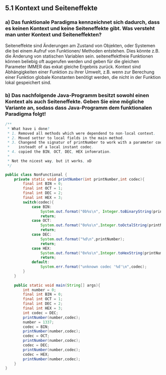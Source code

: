 ## 5.1 Kontext und Seiteneffekte

### a) Das funktionale Paradigma kennzeichnet sich dadurch, dass es keinen Kontext und keine Seiteneffekte gibt. Was versteht man unter Kontext und Seiteneffekten?

Seiteneffekte sind Änderungen am Zustand von Objekten, oder Systemen die bei einem Aufruf von Funktionen/ Methoden entstehen. Dies könnte z.B. die Änderung von statischen Variablen sein. seiteneffektfreie Funktionen können beliebig oft augerufen werden und geben für die gleichen Parameter IMMER das exkat gleiche Ergebnis zurück. Kontext sind Abhängigkeiten einer Funktion zu ihrer Umwelt, z.B. wenn zur Berechung einer Funktion globale Konstanten benötigt werden, die nicht in der Funktion lokal gespeichert sind.

### b) Das nachfolgende Java-Programm besitzt sowohl einen Kontext als auch Seiteneffekte. Geben Sie eine mögliche Variante an, sodass dass Java-Programm dem funktionalen Paradigma folgt!
```java
/**
 * What have i done?
 * 1. Removed all methods which were dependend to non-local context.
 * 2. Moved setter to local fields in the main-method.
 * 3. Changend the signatur of printNumber to work with a parameter codec
 *    insteadt of a local instant codec.
 * 4. copied the BIN, OCT, DEC, HEX infomration.
 * 
 * Not the nicest way, but it works, xD
 */

public class NonFunctional { 
    private static void printNumber(int printNumber,int codec){
        final int BIN = 0;
        final int OCT = 1;
        final int DEC = 2;
        final int HEX = 3;
        switch(codec){
            case BIN:
                System.out.format("0b%s\n", Integer.toBinaryString(printNumber));
                return;
            case OCT:
                System.out.format("0o%s\n",Integer.toOctalString(printNumber));
                return;
            case DEC:
                System.out.format("%d\n",printNumber);
                return;
            case HEX:
                System.out.format("0x%s\n",Integer.toHexString(printNumber));
                return;
            default:
                System.err.format("unknown codec '%d'\n",codec);
        }
    }
 
    public static void main(String[] args){
        int number = 0;
        final int BIN = 0;
        final int OCT = 1;
        final int DEC = 2;
        final int HEX = 3;
        int codec = DEC;
        printNumber(number,codec);
        number = 1337;
        codec = BIN;
        printNumber(number,codec);
        codec = OCT;
        printNumber(number,codec);
        codec = DEC;
        printNumber(number,codec);
        codec = HEX;
        printNumber(number,codec);
    }
}
```